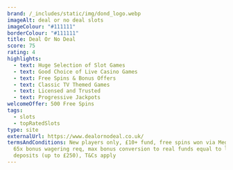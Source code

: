 ```yaml
---
brand: /_includes/static/img/dond_logo.webp
imageAlt: deal or no deal slots
imageColour: "#111111"
borderColour: "#111111"
title: Deal Or No Deal
score: 75
rating: 4
highlights:
  - text: Huge Selection of Slot Games
  - text: Good Choice of Live Casino Games
  - text: Free Spins & Bonus Offers
  - text: Classic TV Themed Games
  - text: Licensed and Trusted
  - text: Progressive Jackpots
welcomeOffer: 500 Free Spins
tags:
  - slots
  - topRatedSlots
type: site
externalUrl: https://www.dealornodeal.co.uk/
termsAndConditions: New players only, £10+ fund, free spins won via Mega Reel,
  65x bonus wagering req, max bonus conversion to real funds equal to lifetime
  deposits (up to £250), T&Cs apply
---
```

